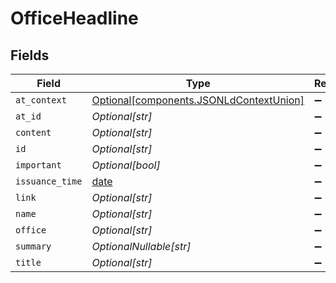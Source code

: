 # OfficeHeadline


## Fields

| Field                                                                                    | Type                                                                                     | Required                                                                                 | Description                                                                              |
| ---------------------------------------------------------------------------------------- | ---------------------------------------------------------------------------------------- | ---------------------------------------------------------------------------------------- | ---------------------------------------------------------------------------------------- |
| `at_context`                                                                             | [Optional[components.JSONLdContextUnion]](../../models/components/jsonldcontextunion.md) | :heavy_minus_sign:                                                                       | N/A                                                                                      |
| `at_id`                                                                                  | *Optional[str]*                                                                          | :heavy_minus_sign:                                                                       | N/A                                                                                      |
| `content`                                                                                | *Optional[str]*                                                                          | :heavy_minus_sign:                                                                       | N/A                                                                                      |
| `id`                                                                                     | *Optional[str]*                                                                          | :heavy_minus_sign:                                                                       | N/A                                                                                      |
| `important`                                                                              | *Optional[bool]*                                                                         | :heavy_minus_sign:                                                                       | N/A                                                                                      |
| `issuance_time`                                                                          | [date](https://docs.python.org/3/library/datetime.html#date-objects)                     | :heavy_minus_sign:                                                                       | N/A                                                                                      |
| `link`                                                                                   | *Optional[str]*                                                                          | :heavy_minus_sign:                                                                       | N/A                                                                                      |
| `name`                                                                                   | *Optional[str]*                                                                          | :heavy_minus_sign:                                                                       | N/A                                                                                      |
| `office`                                                                                 | *Optional[str]*                                                                          | :heavy_minus_sign:                                                                       | N/A                                                                                      |
| `summary`                                                                                | *OptionalNullable[str]*                                                                  | :heavy_minus_sign:                                                                       | N/A                                                                                      |
| `title`                                                                                  | *Optional[str]*                                                                          | :heavy_minus_sign:                                                                       | N/A                                                                                      |